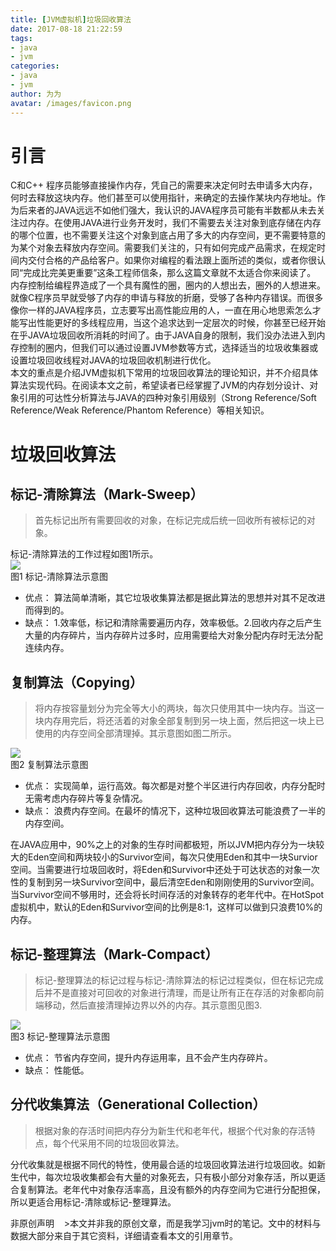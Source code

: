 ```yaml
---
title: [JVM虚拟机]垃圾回收算法
date: 2017-08-18 21:22:59
tags:
- java
- jvm
categories:
- java
- jvm
author: 为为
avatar: /images/favicon.png
---
```


# 引言
  C和C++ 程序员能够直接操作内存，凭自己的需要来决定何时去申请多大内存，何时去释放这块内存。他们甚至可以使用指针，来确定的去操作某块内存地址。作为后来者的JAVA远远不如他们强大，我认识的JAVA程序员可能有半数都从未去关注过内存。在使用JAVA进行业务开发时，我们不需要去关注对象到底存储在内存的哪个位置，也不需要关注这个对象到底占用了多大的内存空间，更不需要特意的为某个对象去释放内存空间。需要我们关注的，只有如何完成产品需求，在规定时间内交付合格的产品给客户。如果你对编程的看法跟上面所述的类似，或者你很认同“完成比完美更重要”这条工程师信条，那么这篇文章就不太适合你来阅读了。  
  内存控制给编程界造成了一个具有魔性的圈，圈内的人想出去，圈外的人想进来。就像C程序员早就受够了内存的申请与释放的折磨，受够了各种内存错误。而很多像你一样的JAVA程序员，立志要写出高性能应用的人，一直在用心地思索怎么才能写出性能更好的多线程应用，当这个追求达到一定层次的时候，你甚至已经开始在乎JAVA垃圾回收所消耗的时间了。由于JAVA自身的限制，我们没办法进入到内存控制的圈内，但我们可以通过设置JVM参数等方式，选择适当的垃圾收集器或设置垃圾回收线程对JAVA的垃圾回收机制进行优化。  
  本文的重点是介绍JVM虚拟机下常用的垃圾回收算法的理论知识，并不介绍具体算法实现代码。在阅读本文之前，希望读者已经掌握了JVM的内存划分设计、对象引用的可达性分析算法与JAVA的四种对象引用级别（Strong Reference/Soft Reference/Weak Reference/Phantom Reference）等相关知识。

# 垃圾回收算法
## 标记-清除算法（Mark-Sweep）
  > 首先标记出所有需要回收的对象，在标记完成后统一回收所有被标记的对象。

  标记-清除算法的工作过程如图1所示。  
  ![](https://weiwei02.coding.me/images/java/jvm/垃圾回收标记-清除.png)  
  图1 标记-清除算法示意图  

  * 优点： 算法简单清晰，其它垃圾收集算法都是据此算法的思想并对其不足改进而得到的。  
  * 缺点： 1.效率低，标记和清除需要遍历内存，效率极低。2.回收内存之后产生大量的内存碎片，当内存碎片过多时，应用需要给大对象分配内存时无法分配连续内存。

## 复制算法（Copying）
  > 将内存按容量划分为完全等大小的两块，每次只使用其中一块内存。当这一块内存用完后，将还活着的对象全部复制到另一块上面，然后把这一块上已使用的内存空间全部清理掉。其示意图如图二所示。  

  ![](https://weiwei02.coding.me/images/java/jvm/垃圾回收复制.png)  
  图2 复制算法示意图

  * 优点： 实现简单，运行高效。每次都是对整个半区进行内存回收，内存分配时无需考虑内存碎片等复杂情况。  
  * 缺点： 浪费内存空间。在最坏的情况下，这种垃圾回收算法可能浪费了一半的内存空间。  

  在JAVA应用中，90%之上的对象的生存时间都极短，所以JVM把内存分为一块较大的Eden空间和两块较小的Survivor空间，每次只使用Eden和其中一块Survior空间。当需要进行垃圾回收时，将Eden和Survivor中还处于可达状态的对象一次性的复制到另一块Survivor空间中，最后清空Eden和刚刚使用的Survivor空间。当Survivor空间不够用时，还会将长时间存活的对象转存的老年代中。在HotSpot虚拟机中，默认的Eden和Survivor空间的比例是8:1，这样可以做到只浪费10%的内存。  

## 标记-整理算法（Mark-Compact）
  > 标记-整理算法的标记过程与标记-清除算法的标记过程类似，但在标记完成后并不是直接对可回收的对象进行清理，而是让所有正在存活的对象都向前端移动，然后直接清理掉边界以外的内存。其示意图见图3.  

  ![](https://weiwei02.coding.me/images/java/jvm/垃圾回收标记-整理.png)  
  图3 标记-整理算法示意图  

  * 优点： 节省内存空间，提升内存运用率，且不会产生内存碎片。  
  * 缺点： 性能低。  

## 分代收集算法（Generational Collection）
  > 根据对象的存活时间把内存分为新生代和老年代，根据个代对象的存活特点，每个代采用不同的垃圾回收算法。  

  分代收集就是根据不同代的特性，使用最合适的垃圾回收算法进行垃圾回收。如新生代中，每次垃圾收集都会有大量的对象死去，只有极小部分对象存活，所以更适合复制算法。老年代中对象存活率高，且没有额外的内存空间为它进行分配担保，所以更适合用标记-清除或标记-整理算法。



  非原创声明
    >本文并非我的原创文章，而是我学习jvm时的笔记。文中的材料与数据大部分来自于其它资料，详细请查看本文的引用章节。
